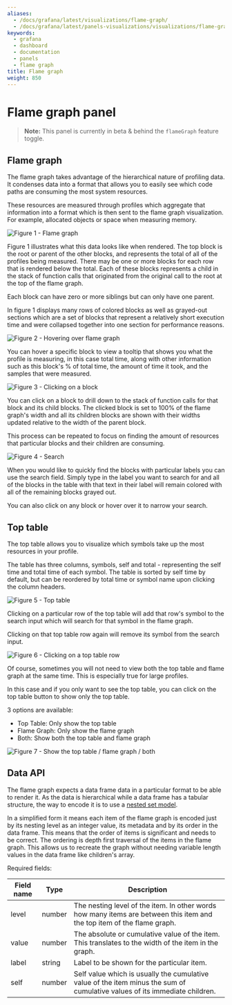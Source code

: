 ```yaml
---
aliases:
  - /docs/grafana/latest/visualizations/flame-graph/
  - /docs/grafana/latest/panels-visualizations/visualizations/flame-graph/
keywords:
  - grafana
  - dashboard
  - documentation
  - panels
  - flame graph
title: Flame graph
weight: 850
---
```


# Flame graph panel

> **Note:** This panel is currently in beta & behind the `flameGraph` feature toggle.

## Flame graph

The flame graph takes advantage of the hierarchical nature of profiling data. It condenses data into a format that allows you to easily see which code paths are consuming the most system resources.

These resources are measured through profiles which aggregate that information into a format which is then sent to the flame graph visualization. For example, allocated objects or space when measuring memory.

![Figure 1 - Flame graph](/static/img/docs/flame-graph-panel/flame-graph.png 'Figure 1 - Flame graph')

Figure 1 illustrates what this data looks like when rendered. The top block is the root or parent of the other blocks, and represents the total of all of the profiles being measured. There may be one or more blocks for each row that is rendered below the total. Each of these blocks represents a child in the stack of function calls that originated from the original call to the root at the top of the flame graph.

Each block can have zero or more siblings but can only have one parent.

In figure 1 displays many rows of colored blocks as well as grayed-out sections which are a set of blocks that represent a relatively short execution time and were collapsed together into one section for performance reasons.

![Figure 2 - Hovering over flame graph](/static/img/docs/flame-graph-panel/flame-graph-hovering.png 'Figure 2 - Hovering over flame graph')

You can hover a specific block to view a tooltip that shows you what the profile is measuring, in this case total time, along with other information such as this block's % of total time, the amount of time it took, and the samples that were measured.

![Figure 3 - Clicking on a block](/static/img/docs/flame-graph-panel/flame-graph-clicking.png 'Figure 3 - Clicking on a block')

You can click on a block to drill down to the stack of function calls for that block and its child blocks. The clicked block is set to 100% of the flame graph's width and all its children blocks are shown with their widths updated relative to the width of the parent block.

This process can be repeated to focus on finding the amount of resources that particular blocks and their children are consuming.

![Figure 4 - Search](/static/img/docs/flame-graph-panel/flame-graph-search.png 'Figure 4 - Search')

When you would like to quickly find the blocks with particular labels you can use the search field. Simply type in the label you want to search for and all of the blocks in the table with that text in their label will remain colored with all of the remaining blocks grayed out.

You can also click on any block or hover over it to narrow your search.

## Top table

The top table allows you to visualize which symbols take up the most resources in your profile.

The table has three columns, symbols, self and total - representing the self time and total time of each symbol. The table is sorted by self time by default, but can be reordered by total time or symbol name upon clicking the column headers.

![Figure 5 - Top table](/static/img/docs/flame-graph-panel/top-table.png 'Figure 5 - Top table')

Clicking on a particular row of the top table will add that row's symbol to the search input which will search for that symbol in the flame graph.

Clicking on that top table row again will remove its symbol from the search input.

![Figure 6 - Clicking on a top table row](/static/img/docs/flame-graph-panel/top-table-clicking.png 'Figure 6 - Clicking on a top table row')

Of course, sometimes you will not need to view both the top table and flame graph at the same time. This is especially true for large profiles.

In this case and if you only want to see the top table, you can click on the top table button to show only the top table.

3 options are available:

- Top Table: Only show the top table
- Flame Graph: Only show the flame graph
- Both: Show both the top table and flame graph

![Figure 7 - Show the top table / flame graph / both](/static/img/docs/flame-graph-panel/selected-view.png 'Figure 7 - Show the top table / flame graph / both')

## Data API

The flame graph expects a data frame data in a particular format to be able to render it. As the data is hierarchical while a data frame has a tabular structure, the way to encode it is to use a [nested set model](https://en.wikipedia.org/wiki/Nested_set_model).

In a simplified form it means each item of the flame graph is encoded just by its nesting level as an integer value, its metadata and by its order in the data frame. This means that the order of items is significant and needs to be correct. The ordering is depth first traversal of the items in the flame graph. This allows us to recreate the graph without needing variable length values in the data frame like children's array.

Required fields:

| Field name | Type   | Description                                                                                                                |
| ---------- | ------ | -------------------------------------------------------------------------------------------------------------------------- |
| level      | number | The nesting level of the item. In other words how many items are between this item and the top item of the flame graph.    |
| value      | number | The absolute or cumulative value of the item. This translates to the width of the item in the graph.                       |
| label      | string | Label to be shown for the particular item.                                                                                 |
| self       | number | Self value which is usually the cumulative value of the item minus the sum of cumulative values of its immediate children. |
